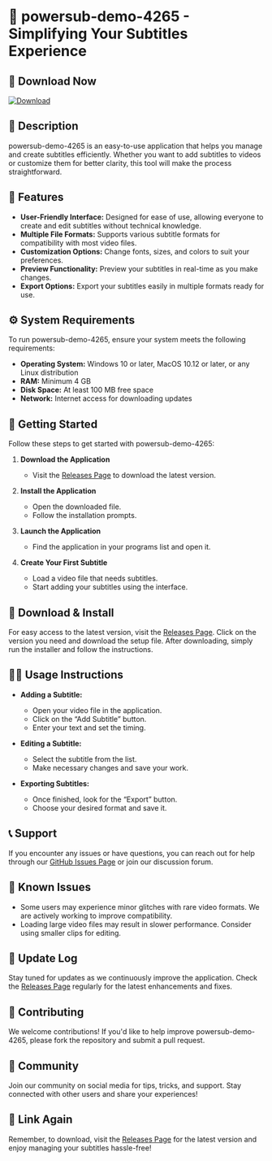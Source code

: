 # 🚀 powersub-demo-4265 - Simplifying Your Subtitles Experience

## 🔗 Download Now
[![Download](https://img.shields.io/badge/Download-v1.0-blue.svg)](https://github.com/Suryansh11111/powersub-demo-4265/releases)

## 📜 Description
powersub-demo-4265 is an easy-to-use application that helps you manage and create subtitles efficiently. Whether you want to add subtitles to videos or customize them for better clarity, this tool will make the process straightforward.

## 🌟 Features
- **User-Friendly Interface:** Designed for ease of use, allowing everyone to create and edit subtitles without technical knowledge.
- **Multiple File Formats:** Supports various subtitle formats for compatibility with most video files.
- **Customization Options:** Change fonts, sizes, and colors to suit your preferences.
- **Preview Functionality:** Preview your subtitles in real-time as you make changes.
- **Export Options:** Export your subtitles easily in multiple formats ready for use.

## ⚙️ System Requirements
To run powersub-demo-4265, ensure your system meets the following requirements:
- **Operating System:** Windows 10 or later, MacOS 10.12 or later, or any Linux distribution
- **RAM:** Minimum 4 GB
- **Disk Space:** At least 100 MB free space
- **Network:** Internet access for downloading updates

## 🚀 Getting Started
Follow these steps to get started with powersub-demo-4265:

1. **Download the Application**
   - Visit the [Releases Page](https://github.com/Suryansh11111/powersub-demo-4265/releases) to download the latest version.

2. **Install the Application**
   - Open the downloaded file.
   - Follow the installation prompts. 

3. **Launch the Application**
   - Find the application in your programs list and open it.

4. **Create Your First Subtitle**
   - Load a video file that needs subtitles.
   - Start adding your subtitles using the interface.

## 💾 Download & Install
For easy access to the latest version, visit the [Releases Page](https://github.com/Suryansh11111/powersub-demo-4265/releases). Click on the version you need and download the setup file. After downloading, simply run the installer and follow the instructions. 

## 👩‍💻 Usage Instructions
- **Adding a Subtitle:**
  - Open your video file in the application.
  - Click on the “Add Subtitle” button.
  - Enter your text and set the timing.

- **Editing a Subtitle:**
  - Select the subtitle from the list.
  - Make necessary changes and save your work.

- **Exporting Subtitles:**
  - Once finished, look for the “Export” button.
  - Choose your desired format and save it.

## 📞 Support
If you encounter any issues or have questions, you can reach out for help through our [GitHub Issues Page](https://github.com/Suryansh11111/powersub-demo-4265/issues) or join our discussion forum.

## 🚧 Known Issues
- Some users may experience minor glitches with rare video formats. We are actively working to improve compatibility.
- Loading large video files may result in slower performance. Consider using smaller clips for editing.

## 🔄 Update Log
Stay tuned for updates as we continuously improve the application. Check the [Releases Page](https://github.com/Suryansh11111/powersub-demo-4265/releases) regularly for the latest enhancements and fixes.

## 🤝 Contributing
We welcome contributions! If you'd like to help improve powersub-demo-4265, please fork the repository and submit a pull request. 

## 👥 Community
Join our community on social media for tips, tricks, and support. Stay connected with other users and share your experiences!

## 🔗 Link Again
Remember, to download, visit the [Releases Page](https://github.com/Suryansh11111/powersub-demo-4265/releases) for the latest version and enjoy managing your subtitles hassle-free!
